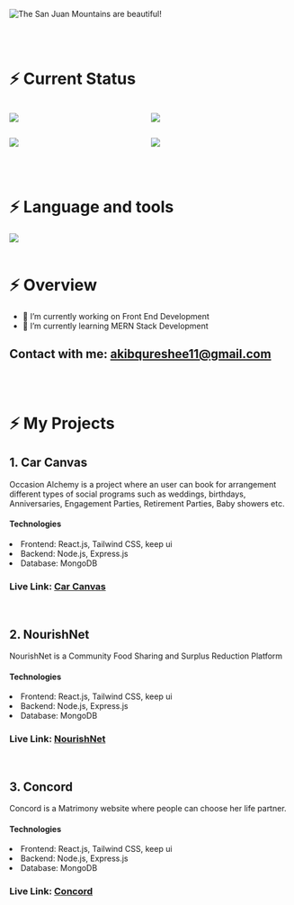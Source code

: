 




![The San Juan Mountains are beautiful!]([https://raw.githubusercontent.com/IshakQuresheeAkib/IshakQuresheeAkib/main/images/github-cover.png](https://raw.githubusercontent.com/IshakQuresheeAkib/IshakQuresheeAkib/main/images/banner.png) "San Juan Mountains")

<br>
<br>

# ⚡ Current Status

<div style='display:grid; grid-template-columns: auto auto'>

![](http://github-profile-summary-cards.vercel.app/api/cards/repos-per-language?username=IshakQuresheeAkib&theme=ayu_mirage)

![](http://github-profile-summary-cards.vercel.app/api/cards/stats?username=IshakQuresheeAkib&theme=ayu_mirage) 

![](http://github-profile-summary-cards.vercel.app/api/cards/productive-time?username=IshakQuresheeAkib&theme=ayu_mirage&utcOffset=8)

![](http://github-profile-summary-cards.vercel.app/api/cards/most-commit-language?username=IshakQuresheeAkib&theme=ayu_mirage)

</div>

<br>
<br>

# ⚡ Language and tools


  <a href="https://skillicons.dev">
    <img src="https://skillicons.dev/icons?i=html,css,tailwind,javascript,react,git,github,firebase,nodejs,expressjs,mongodb" />
  </a>


<br>
<br>

# ⚡ Overview

- 🔭 I’m currently working on Front End Development
- 🌱 I’m currently learning MERN Stack Development
## Contact with me: <akibqureshee11@gmail.com>

<br>
<br>

# ⚡ My Projects

## 1. Car Canvas

Occasion Alchemy is a project where an user can book for arrangement different types of social programs such as weddings, birthdays, Anniversaries, Engagement Parties, Retirement Parties, Baby showers etc. 

#### Technologies
<li>Frontend: React.js, Tailwind CSS, keep ui
<li>Backend: Node.js, Express.js
<li>Database: MongoDB

### Live Link: [Car Canvas](https://car-canvas.web.app "Car Canvas Client side") 

<br>

## 2. NourishNet

NourishNet is a Community Food Sharing and Surplus
Reduction Platform 

#### Technologies
<li>Frontend: React.js, Tailwind CSS, keep ui
<li>Backend: Node.js, Express.js
<li>Database: MongoDB

### Live Link: [NourishNet](https://nourish-net.web.app/ "NourishNet Client side") 

<br>

## 3. Concord

Concord is a Matrimony website where people can choose her
life partner.

#### Technologies
<li>Frontend: React.js, Tailwind CSS, keep ui
<li>Backend: Node.js, Express.js
<li>Database: MongoDB

### Live Link: [Concord](https://assignment-12-847d7.web.app "Concord Client side") 

<br>
